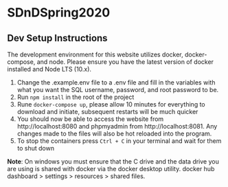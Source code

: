 # SDnDSpring2020

## Dev Setup Instructions
The development environment for this website utilizes docker, docker-compose, and node. Please ensure you have the latest version of docker installed and Node LTS (10.x).

1. Change the .example.env file to a .env file and fill in the variables with what you want the SQL username, password, and root password to be.
2. Run `npm install` in the root of the project
3. Rune `docker-compose up`, please allow 10 minutes for everything to download and initiate, subsequent restarts will be much quicker
4. You should now be able to access the website from http://localhost:8080 and phpmyadmin from http://localhost:8081. Any changes made to the files will also be hot reloaded into the program.
5. To stop the containers press `Ctrl + C` in your terminal and wait for them to shut down

**Note**: On windows you must ensure that the C drive and the data drive you are using is shared with docker via the docker desktop utility. docker hub dashboard > settings > resources > shared files. 
